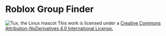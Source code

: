 # Roblox Group Finder





![Tux, the Linux mascot](https://creativecommons.org/licenses/by-nd/4.0/)
This work is licensed under a [Creative Commons Attribution-NoDerivatives 4.0 International License.](https://creativecommons.org/licenses/by-nd/4.0/)
